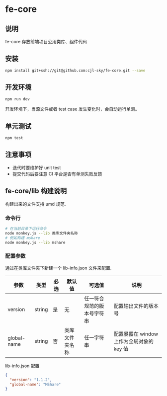 # fe-core

## 说明

fe-core 存放前端项目公用类库、组件代码

## 安装

```bash
npm install git+ssh://git@github.com:cjl-sky/fe-core.git --save
```

## 开发环境

```bash
npm run dev
```

开发环境下，当源文件或者 test case 发生变化时，会自动运行单测。

## 单元测试

```bash
npm test
```

## 注意事项

- 迭代时要维护好 unit test
- 提交代码后要注意 CI 平台是否有单测失败反馈

## fe-core/lib 构建说明

构建出来的文件支持 umd 规范.

### 命令行

```bash
# 在当前目录下运行命令
node monkey.js --lib 类库文件夹名称
# 例如构建 mshare
node monkey.js --lib mshare
```

### 配置参数

通过在类库文件夹下新建一个 lib-info.json 文件来配置.

| 参数        | 类型   | 必选 | 默认值         | 可选值                     | 说明                                      |
| ----------- | ------ | ---- | -------------- | -------------------------- | ----------------------------------------- |
| version     | string | 是   | 无             | 任一符合规范的版本号字符串 | 配置输出文件的版本号                      |
| global-name | string | 否   | 类库文件夹名称 | 任一字符串                 | 配置暴露在 window 上作为全局对象的 key 值 |

lib-info.json 配置

```json
{
  "version": "1.1.2",
  "global-name": "MShare"
}
```
